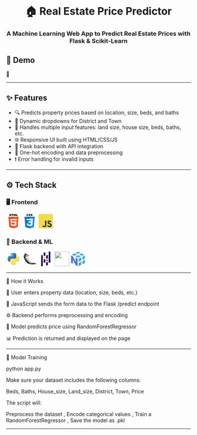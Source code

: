 <h1 align="center">
  🏠 Real Estate Price Predictor
</h1>

<h3 align="center">
  A Machine Learning Web App to Predict Real Estate Prices with Flask & Scikit-Learn
</h3>


## 🎥 Demo

🚧 

---

## ✨ Features

- 🔍 Predicts property prices based on location, size, beds, and baths
- 📍 Dynamic dropdowns for District and Town
- 🧮 Handles multiple input features: land size, house size, beds, baths, etc.
- 🌐 Responsive UI built using HTML/CSS/JS
- 🔗 Flask backend with API integration
- 🧼 One-hot encoding and data preprocessing
- ❗ Error handling for invalid inputs

---

## ⚙️ Tech Stack

### 🖥 Frontend
<p align="left">
  <img src="https://raw.githubusercontent.com/devicons/devicon/master/icons/html5/html5-original-wordmark.svg" width="40" height="40" />
  <img src="https://raw.githubusercontent.com/devicons/devicon/master/icons/css3/css3-original-wordmark.svg" width="40" height="40" />
  <img src="https://raw.githubusercontent.com/devicons/devicon/master/icons/javascript/javascript-original.svg" width="40" height="40" />
</p>

### 🧠 Backend & ML
<p align="left">
  <img src="https://raw.githubusercontent.com/devicons/devicon/master/icons/python/python-original.svg" width="40" height="40" />
  <img src="https://raw.githubusercontent.com/devicons/devicon/master/icons/flask/flask-original.svg" width="40" height="40" />
  <img src="https://raw.githubusercontent.com/devicons/devicon/master/icons/pandas/pandas-original.svg" width="40" height="40" />
  <img src="https://upload.wikimedia.org/wikipedia/commons/0/05/Scikit_learn_logo_small.svg" width="40" height="40" />
  <img src="https://raw.githubusercontent.com/devicons/devicon/master/icons/numpy/numpy-original.svg" width="40" height="40" />
</p>

---

🧠 How it Works

📝 User enters property data (location, size, beds, etc.)

🚀 JavaScript sends the form data to the Flask /predict endpoint

⚙️ Backend performs preprocessing and encoding

🧠 Model predicts price using RandomForestRegressor

📊 Prediction is returned and displayed on the page


---

🧪 Model Training

python app.py

Make sure your dataset includes the following columns:

Beds,
Baths,
House_size,
Land_size,
District,
Town,
Price

The script will:

Preprocess the dataset ,
Encode categorical values ,
Train a RandomForestRegressor ,
Save the model as .pkl

---





